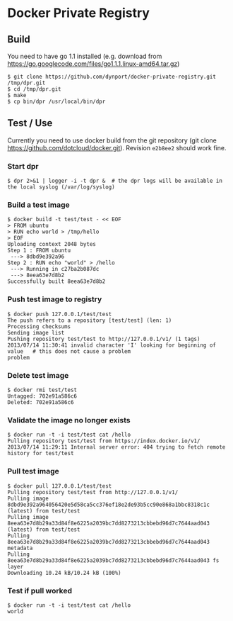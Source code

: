 # Docker Private Registry

## Build

You need to have go 1.1 installed (e.g. download from https://go.googlecode.com/files/go1.1.1.linux-amd64.tar.gz)

    $ git clone https://github.com/dynport/docker-private-registry.git /tmp/dpr.git
    $ cd /tmp/dpr.git
    $ make
    $ cp bin/dpr /usr/local/bin/dpr

## Test / Use

Currently you need to use docker build from the git repository (git clone https://github.com/dotcloud/docker.git).
Revision `e2b8ee2` should work fine.

### Start dpr

    $ dpr 2>&1 | logger -i -t dpr &  # the dpr logs will be available in the local syslog (/var/log/syslog)

### Build a test image

    $ docker build -t test/test - << EOF
    > FROM ubuntu
    > RUN echo world > /tmp/hello
    > EOF
    Uploading context 2048 bytes
    Step 1 : FROM ubuntu
     ---> 8dbd9e392a96
    Step 2 : RUN echo "world" > /hello
     ---> Running in c27ba2b087dc
     ---> 8eea63e7d8b2
    Successfully built 8eea63e7d8b2

### Push test image to registry

    $ docker push 127.0.0.1/test/test
    The push refers to a repository [test/test] (len: 1)
    Processing checksums
    Sending image list
    Pushing repository test/test to http://127.0.0.1/v1/ (1 tags)
    2013/07/14 11:30:41 invalid character 'I' looking for beginning of value   # this does not cause a problem
    problem

### Delete test image

    $ docker rmi test/test
    Untagged: 702e91a586c6
    Deleted: 702e91a586c6

### Validate the image no longer exists

    $ docker run -t -i test/test cat /hello
    Pulling repository test/test from https://index.docker.io/v1/
    2013/07/14 11:29:11 Internal server error: 404 trying to fetch remote history for test/test

### Pull test image

    $ docker pull 127.0.0.1/test/test
    Pulling repository test/test from http://127.0.0.1/v1/
    Pulling image 8dbd9e392a964056420e5d58ca5cc376ef18e2de93b5cc90e868a1bbc8318c1c (latest) from test/test
    Pulling image 8eea63e7d8b29a33d84f8e6225a2039bc7dd8273213cbbebd96d7c7644aad043 (latest) from test/test
    Pulling 8eea63e7d8b29a33d84f8e6225a2039bc7dd8273213cbbebd96d7c7644aad043 metadata
    Pulling 8eea63e7d8b29a33d84f8e6225a2039bc7dd8273213cbbebd96d7c7644aad043 fs layer
    Downloading 10.24 kB/10.24 kB (100%)

### Test if pull worked

    $ docker run -t -i test/test cat /hello
    world
